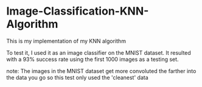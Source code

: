 # Image-Classification-KNN-Algorithm

This is my implementation of my KNN algorithm

To test it, I used it as an image classifier on the MNIST dataset.
It resulted with a 93% success rate using the first 1000 images as a testing set.

note: The images in the MNIST dataset get more convoluted the farther into the data
you go so this test only used the 'cleanest' data
